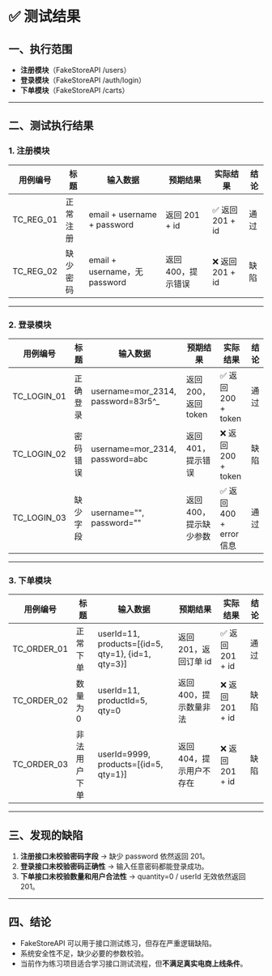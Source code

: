 # ✅ 测试结果

## 一、执行范围
- **注册模块**（FakeStoreAPI /users）
- **登录模块**（FakeStoreAPI /auth/login）
- **下单模块**（FakeStoreAPI /carts）

---

## 二、测试执行结果

### 1. 注册模块
| 用例编号 | 标题       | 输入数据                               | 预期结果            | 实际结果         | 结论 |
|----------|------------|----------------------------------------|---------------------|-----------------|------|
| TC_REG_01 | 正常注册   | email + username + password            | 返回 201 + id       | ✅ 返回 201 + id | 通过 |
| TC_REG_02 | 缺少密码   | email + username，无 password          | 返回 400，提示错误  | ❌ 返回 201 + id | 缺陷 |

---

### 2. 登录模块
| 用例编号 | 标题         | 输入数据                       | 预期结果                  | 实际结果                  | 结论 |
|----------|--------------|--------------------------------|---------------------------|--------------------------|------|
| TC_LOGIN_01 | 正确登录     | username=mor_2314, password=83r5^_ | 返回 200，返回 token      | ✅ 返回 200 + token       | 通过 |
| TC_LOGIN_02 | 密码错误     | username=mor_2314, password=abc   | 返回 401，提示错误        | ❌ 返回 200 + token       | 缺陷 |
| TC_LOGIN_03 | 缺少字段     | username="", password=""          | 返回 400，提示缺少参数    | ✅ 返回 400 + error 信息  | 通过 |

---

### 3. 下单模块
| 用例编号 | 标题         | 输入数据                                             | 预期结果                  | 实际结果         | 结论 |
|----------|--------------|------------------------------------------------------|---------------------------|-----------------|------|
| TC_ORDER_01 | 正常下单     | userId=11, products=[{id=5, qty=1}, {id=1, qty=3}] | 返回 201，返回订单 id     | ✅ 返回 201 + id | 通过 |
| TC_ORDER_02 | 数量为 0     | userId=11, productId=5, qty=0                      | 返回 400，提示数量非法    | ❌ 返回 201 + id | 缺陷 |
| TC_ORDER_03 | 非法用户下单 | userId=9999, products=[{id=5, qty=1}]              | 返回 404，提示用户不存在  | ❌ 返回 201 + id | 缺陷 |

---

## 三、发现的缺陷
1. **注册接口未校验密码字段** → 缺少 password 依然返回 201。  
2. **登录接口未校验密码正确性** → 输入任意密码都能登录成功。  
3. **下单接口未校验数量和用户合法性** → quantity=0 / userId 无效依然返回 201。  

---

## 四、结论
- FakeStoreAPI 可以用于接口测试练习，但存在严重逻辑缺陷。  
- 系统安全性不足，缺少必要的参数校验。  
- 当前作为练习项目适合学习接口测试流程，但**不满足真实电商上线条件**。  

